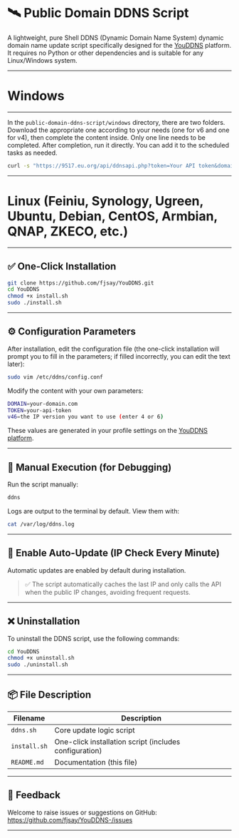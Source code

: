 
# 🛰️ Public Domain DDNS Script  

A lightweight, pure Shell DDNS (Dynamic Domain Name System) dynamic domain name update script specifically designed for the [YouDDNS](https://9517.eu.org/) platform. It requires no Python or other dependencies and is suitable for any Linux/Windows system.  


---  

# Windows  
---  
In the `public-domain-ddns-script/windows` directory, there are two folders. Download the appropriate one according to your needs (one for v6 and one for v4), then complete the content inside. Only one line needs to be completed. After completion, run it directly. You can add it to the scheduled tasks as needed.  
```bash  
curl -s "https://9517.eu.org/api/ddnsapi.php?token=Your API token&domain=Your domain"  
```  
---  

# Linux (Feiniu, Synology, Ugreen, Ubuntu, Debian, CentOS, Armbian, QNAP, ZKECO, etc.)  
---
## ✅ One-Click Installation  

```bash  
git clone https://github.com/fjsay/YouDDNS.git  
cd YouDDNS  
chmod +x install.sh  
sudo ./install.sh  
```  


---  

## ⚙️ Configuration Parameters  

After installation, edit the configuration file (the one-click installation will prompt you to fill in the parameters; if filled incorrectly, you can edit the text later):  

```bash  
sudo vim /etc/ddns/config.conf  
```  

Modify the content with your own parameters:  

```bash  
DOMAIN=your-domain.com  
TOKEN=your-api-token
v46=the IP version you want to use (enter 4 or 6)  
```  

These values are generated in your profile settings on the [YouDDNS platform](https://9517.eu.org/user/profile.php).  


---  

## 🧪 Manual Execution (for Debugging)  

Run the script manually:  

```bash  
ddns  
```  

Logs are output to the terminal by default. View them with:  
```bash  
cat /var/log/ddns.log  
```  


---  

## 🔁 Enable Auto-Update (IP Check Every Minute)  

Automatic updates are enabled by default during installation.  

> ✅ The script automatically caches the last IP and only calls the API when the public IP changes, avoiding frequent requests.  


---  

## ❌ Uninstallation  

To uninstall the DDNS script, use the following commands:  

```bash  
cd YouDDNS  
chmod +x uninstall.sh  
sudo ./uninstall.sh  
```  


---  

## 📦 File Description  

| Filename       | Description                          |  
|----------------|--------------------------------------|  
| `ddns.sh`      | Core update logic script             |  
| `install.sh`   | One-click installation script (includes configuration) |  
| `README.md`    | Documentation (this file)            |  


---  

## 💬 Feedback  

Welcome to raise issues or suggestions on GitHub:  
https://github.com/fjsay/YouDDNS-/issues  

---
